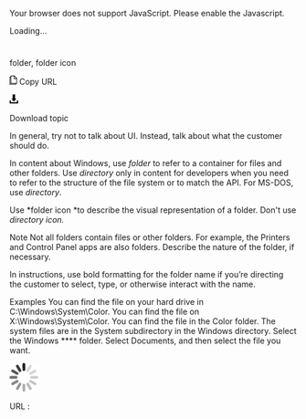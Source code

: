 Your browser does not support JavaScript. Please enable the Javascript.

Loading...

# 

folder, folder icon

![Copy URL](folder-folder-icon_files/Copy.png)
Copy URL

![Download](folder-folder-icon_files/Download.png)

Download topic

In general, try not to talk about UI. Instead, talk about what the customer should do. 

In content about Windows, use *folder* to refer to a container for files and other folders. Use *directory* only in content for developers when you need to refer to the structure of the file system or to match the API. For MS-DOS, use *directory*. 

Use *folder icon *to describe the visual representation of a folder. Don't use *directory icon.*

Note Not
all folders contain files or other folders. For example, the
Printers and Control Panel apps are also folders. Describe the
nature of the folder, if necessary.

In instructions, use bold formatting for the folder name if you’re directing the customer to select, type, or otherwise interact with the name.

Examples
You can find the file on your hard drive in C:\\Windows\\System\\Color. 
You can find the file on X:\\Windows\\System\\Color. 
You can find the file in the Color folder. 
The system files are in the System subdirectory in the Windows directory. 
Select the Windows **** folder.
Select Documents, and then select the file you want.

![In progress](folder-folder-icon_files/activity-large.gif)

URL :
